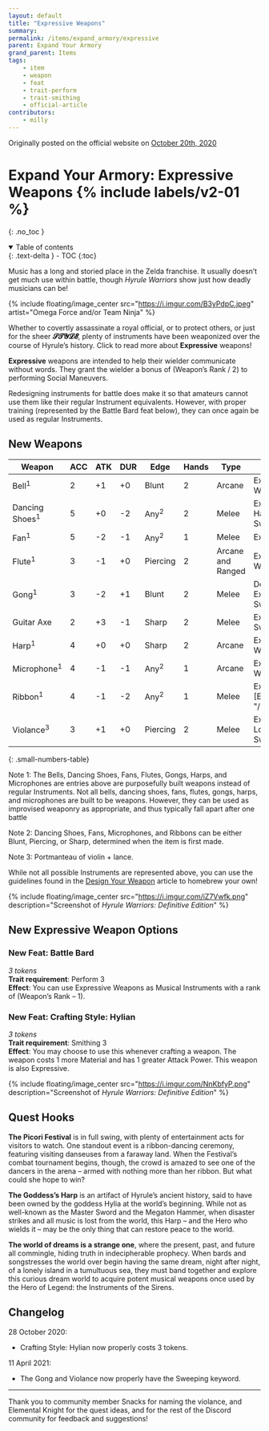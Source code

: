 ```yaml
---
layout: default
title: "Expressive Weapons"
summary:
permalink: /items/expand_armory/expressive
parent: Expand Your Armory
grand_parent: Items
tags:
    - item
    - weapon
    - feat
    - trait-perform
    - trait-smithing
    - official-article
contributors:
    - milly
---
```


Originally posted on the official website on [October 20th, 2020](https://reclaimthewild.net/index.php/2020/10/20/expand-your-armory-expressive-weapons/)

# Expand Your Armory: Expressive Weapons {% include labels/v2-01 %}
{: .no_toc }

<details open markdown="block">
  <summary>
    Table of contents
  </summary>
  {: .text-delta }
- TOC
{:toc}
</details>

Music has a long and storied place in the Zelda franchise. It usually doesn’t get much use within battle, though *Hyrule Warriors* show just how deadly musicians can be!

{% include floating/image_center src="https://i.imgur.com/B3yPdpC.jpeg" artist="Omega Force and/or Team Ninja" %}

Whether to covertly assassinate a royal official, or to protect others, or just for the sheer **𝓢𝓣𝓨𝓛𝓔**, plenty of instruments have been weaponized over the course of Hyrule’s history. Click to read more about **Expressive** weapons!

**Expressive** weapons are intended to help their wielder communicate without words. They grant the wielder a bonus of (Weapon’s Rank / 2) to performing Social Maneuvers.

Redesigning instruments for battle does make it so that amateurs cannot use them like their regular Instrument equivalents. However, with proper training (represented by the Battle Bard feat below), they can once again be used as regular Instruments.

## New Weapons

| Weapon                      | ACC | ATK | DUR | Edge                 | Hands | Type   | Keywords                                          |
|-----------------------------|-----|-----|-----|----------------------|-------|--------|---------------------------------------------------|
| Bell<sup>1</sup>            | 2   | +1  | +0  | Blunt                | 2     | Arcane | Expressive,<br>Wizardly                           |
| Dancing Shoes<sup>1</sup>   | 5   | +0  | -2  | Any<sup>2</sup>      | 2     | Melee  | Expressive,<br>Hands-Free,<br>Sweeping            |
| Fan<sup>1</sup>             | 5   | -2  | -1  | Any<sup>2</sup>      | 1     | Melee  | Expressive                                        |
| Flute<sup>1</sup>           | 3   | -1  | +0  | Piercing             | 2     | Arcane and Ranged | Expressive,<br>Wizardly                |
| Gong<sup>1</sup>            | 3   | -2  | +1  | Blunt                | 2     | Melee  | Defensive,<br>Expresive,<br>Sweeping              |
| Guitar Axe                  | 2   | +3  | -1  | Sharp                | 2     | Melee  | Expressive,<br>Sweeping                           |
| Harp<sup>1</sup>            | 4   | +0  | +0  | Sharp                | 2     | Arcane | Expressive,<br>Wizardly                           |
| Microphone<sup>1</sup>      | 4   | -1  | -1  | Any<sup>2</sup>      | 1     | Arcane | Expressive,<br>Wizardly                           |
| Ribbon<sup>1</sup>          | 4   | -1  | -2  | Any<sup>2</sup>      | 1     | Melee  | Expressive,<br>[Extending]({{ "/items/expand_armory/extending" | absolute_url }}) |
| Violance<sup>3</sup>        | 3   | +1  | +0  | Piercing             | 2     | Melee  | Expressive,<br>Long,<br>Sweeping                  |
{: .small-numbers-table}

Note 1: The Bells, Dancing Shoes, Fans, Flutes, Gongs, Harps, and Microphones are entries above are purposefully built weapons instead of regular Instruments. Not all bells, dancing shoes, fans, flutes, gongs, harps, and microphones are built to be weapons. However, they can be used as improvised weaponry as appropriate, and thus typically fall apart after one battle

Note 2: Dancing Shoes, Fans, Microphones, and Ribbons can be either Blunt, Piercing, or Sharp, determined when the item is first made.

Note 3:  Portmanteau of violin + lance.

While not all possible Instruments are represented above, you can use the guidelines found in the [Design Your Weapon](https://reclaimthewild.net/index.php/2020/07/01/design-your-weapon/) article to homebrew your own!

{% include floating/image_center src="https://i.imgur.com/iZ7Vwfk.png" description="Screenshot of <i>Hyrule Warriors: Definitive Edition</i>" %}

## New Expressive Weapon Options

### New Feat: Battle Bard

*3 tokens*  
**Trait requirement**: Perform 3  
**Effect**: You can use Expressive Weapons as Musical Instruments with a rank of (Weapon’s Rank – 1).

### New Feat: Crafting Style: Hylian

*3 tokens*  
**Trait requirement**: Smithing 3  
**Effect**: You may choose to use this whenever crafting a weapon. The weapon costs 1 more Material and has 1 greater Attack Power. This weapon is also Expressive.

{% include floating/image_center src="https://i.imgur.com/NnKbfyP.png" description="Screenshot of <i>Hyrule Warriors: Definitive Edition</i>" %}

## Quest Hooks

**The Picori Festival** is in full swing, with plenty of entertainment acts for visitors to watch. One standout event is a ribbon-dancing ceremony, featuring visiting danseuses from a faraway land. When the Festival’s combat tournament begins, though, the crowd is amazed to see one of the dancers in the arena – armed with nothing more than her ribbon. But what could she hope to win?

**The Goddess’s Harp** is an artifact of Hyrule’s ancient history, said to have been owned by the goddess Hylia at the world’s beginning. While not as well-known as the Master Sword and the Megaton Hammer, when disaster strikes and all music is lost from the world, this Harp – and the Hero who wields it – may be the only thing that can restore peace to the world.

**The world of dreams is a strange one**, where the present, past, and future all commingle, hiding truth in indecipherable prophecy. When bards and songstresses the world over begin having the same dream, night after night, of a lonely island in a tumultuous sea, they must band together and explore this curious dream world to acquire potent musical weapons once used by the Hero of Legend: the Instruments of the Sirens.

## Changelog

28 October 2020:
* Crafting Style: Hylian now properly costs 3 tokens.

11 April 2021:
* The Gong and Violance now properly have the Sweeping keyword.

-----------

Thank you to community member Snacks for naming the violance, and Elemental Knight for the quest ideas, and for the rest of the Discord community for feedback and suggestions!